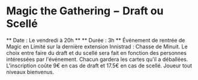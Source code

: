 # Magic the Gathering − Draft ou Scellé
** Date : Le vendredi à 20h **
** Durée  : 3h **
Événement de rentrée de Magic en Limité sur la dernière extension Innistrad : Chasse de Minuit. 
Le choix entre faire du draft et du scellé sera fait en fonction des personnes intéressées par l'événement. Chacun gardera les cartes qu'il a déballées. 
L'inscription coûte 9€ en cas de draft et 17.5€ en cas de scellé. 
Joueur tout niveaux bienvenus.


